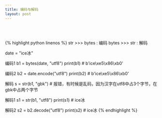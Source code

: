 ```yaml
---
title: 编码与解码
layout: post
---
```


<br><br>

{% highlight python linenos %}
str >>> bytes : 编码
bytes >>> str : 解码

date = "ice冰"

编码1
b1 = bytes(date, "utf8")
print(b1)    # b'ice\xe5\x86\xb0'

编码2
b2 = date.encode("utf8")
print(b2)    # b'ice\xe5\x86\xb0'

解码
s = str(b1, "gbk")  # 报错，有时候是乱码，因为汉字在utf8中占3个字节，在gbk中占两个字节

解码1
s1 = str(b1, "utf8")
print(s1)    # ice冰

解码2
s2 = b2.decode("utf8")
print(s2)    # ice冰
{% endhighlight %}
